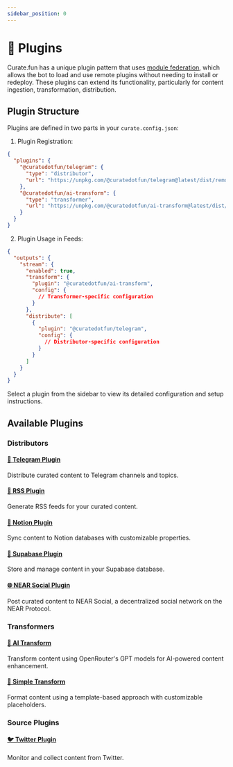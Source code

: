 ```yaml
---
sidebar_position: 0
---
```


# 🔌 Plugins

Curate.fun has a unique plugin pattern that uses [module federation](https://module-federation.io/), which allows the bot to load and use remote plugins without needing to install or redeploy. These plugins can extend its functionality, particularly for content ingestion, transformation, distribution.

## Plugin Structure

Plugins are defined in two parts in your `curate.config.json`:

1. Plugin Registration:

```json
{
  "plugins": {
    "@curatedotfun/telegram": {
      "type": "distributor",
      "url": "https://unpkg.com/@curatedotfun/telegram@latest/dist/remoteEntry.js"
    },
    "@curatedotfun/ai-transform": {
      "type": "transformer",
      "url": "https://unpkg.com/@curatedotfun/ai-transform@latest/dist/remoteEntry.js"
    }
  }
}
```

2. Plugin Usage in Feeds:

```json
{
  "outputs": {
    "stream": {
      "enabled": true,
      "transform": {
        "plugin": "@curatedotfun/ai-transform",
        "config": {
          // Transformer-specific configuration
        }
      },
      "distribute": [
        {
          "plugin": "@curatedotfun/telegram",
          "config": {
            // Distributor-specific configuration
          }
        }
      ]
    }
  }
}
```

Select a plugin from the sidebar to view its detailed configuration and setup instructions.

## Available Plugins

### Distributors

#### [📱 Telegram Plugin](./distributors/telegram.md)
Distribute curated content to Telegram channels and topics.

#### [📡 RSS Plugin](./distributors/rss.md)
Generate RSS feeds for your curated content.

#### [📝 Notion Plugin](./distributors/notion.md)
Sync content to Notion databases with customizable properties.

#### [💾 Supabase Plugin](./distributors/supabase.md)
Store and manage content in your Supabase database.

#### [🌐 NEAR Social Plugin](./distributors/near-social.md)
Post curated content to NEAR Social, a decentralized social network on the NEAR Protocol.

### Transformers

#### [🤖 AI Transform](./transformers/ai-transform.md)
Transform content using OpenRouter's GPT models for AI-powered content enhancement.

#### [📝 Simple Transform](./transformers/simple-transform.md)
Format content using a template-based approach with customizable placeholders.

### Source Plugins

#### [🐦 Twitter Plugin](index.md)
Monitor and collect content from Twitter.
